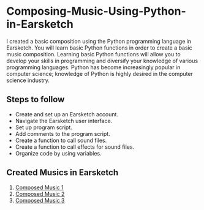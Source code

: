 # Composing-Music-Using-Python-in-Earsketch
I created a basic composition using the Python programming language in Earsketch. You will learn basic Python functions in order to create a basic music composition. Learning basic Python functions will allow you to develop your skills in programming and diversify your knowledge of various programming languages. Python has become increasingly popular in computer science; knowledge of Python is highly desired in the computer science industry. 

## Steps to follow
- Create and set up an Earsketch account. 
- Navigate the Earsketch user interface. 
- Set up program script. 
- Add comments to the program script. 
- Create a function to call sound files. 
- Create a function to call effects for sound files. 
- Organize code by using variables.

## Created Musics in Earsketch

1. [Composed Music 1](https://earsketch.gatech.edu/earsketch2/?sharing=p_ymdKFC5gZ5JJoA3SdHOg)
2. [Composed Music 2](https://earsketch.gatech.edu/earsketch2/?sharing=LuW6xUt4BiEG5UhB3hBO4Q)
3. [Composed Music 3](https://earsketch.gatech.edu/earsketch2/?sharing=TPp4ZYH-h1iLIzJ8X03WJQ)

